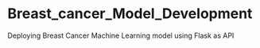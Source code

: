 # Breast_cancer_Model_Development
Deploying Breast Cancer Machine Learning model using Flask as API


